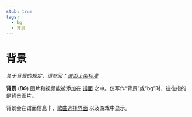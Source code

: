 ```yaml
---
stub: true
tags:
  - bg
  - 背景
---
```


# 背景

*关于背景的规定，请参阅：[谱面上架标准](/wiki/Ranking_criteria)*

**背景** (***BG***) 图片和视频能被添加在 [谱面](/wiki/Beatmap) 之中。仅写作“背景”或“bg”时，往往指的是背景图片。

背景会在谱面信息卡，[歌曲选择界面](/wiki/Client/Interface#选歌界面) 以及游戏中显示。
